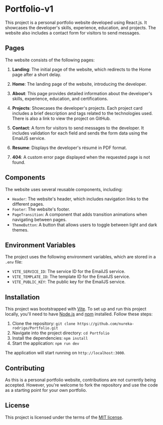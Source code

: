 # Portfolio-v1

This project is a personal portfolio website developed using React.js.
It showcases the developer's skills, experience, education, and projects.
The website also includes a contact form for visitors to send messages.

## Pages

The website consists of the following pages:

1. **Landing**: The initial page of the website, which redirects to the Home page after a short delay.

2. **Home**: The landing page of the website, introducing the developer.

3. **About**: This page provides detailed information about the developer's skills, experience, education, and
   certifications.

4. **Projects**: Showcases the developer's projects.
   Each project card includes a brief description and tags related to the technologies used.
   There is also a link to view the project on GitHub.

5. **Contact**: A form for visitors to send messages to the developer.
   It includes validation for each field and sends the form data using the EmailJS service.

6. **Resume**: Displays the developer's résumé in PDF format.

7. **404**: A custom error page displayed when the requested page is not found.

## Components

The website uses several reusable components, including:

- `Header`: The website's header, which includes navigation links to the different pages.
- `Footer`: The website's footer.
- `PageTransition`: A component that adds transition animations when navigating between pages.
- `ThemeButton`: A button that allows users to toggle between light and dark themes.

## Environment Variables

The project uses the following environment variables, which are stored in a `.env` file:

- `VITE_SERVICE_ID`: The service ID for the EmailJS service.
- `VITE_TEMPLATE_ID`: The template ID for the EmailJS service.
- `VITE_PUBLIC_KEY`: The public key for the EmailJS service.

## Installation

This project was bootstrapped with [Vite](https://vitejs.dev/).
To set up and run this project locally,
you'll need to have [Node.js](https://nodejs.org/) and [npm](https://www.npmjs.com/) installed.
Follow these steps:

1. Clone the repository: `git clone https://github.com/nureka-rodrigo/Portfolio.git`
2. Navigate into the project directory: `cd Portfolio`
3. Install the dependencies: `npm install`
4. Start the application: `npm run dev`

The application will start running on `http://localhost:3000`.

## Contributing

As this is a personal portfolio website, contributions are not currently being accepted.
However, you're welcome to fork the repository and use the code as a starting point for your own portfolio.

## License

This project is licensed under the terms of
the [MIT license](https://github.com/nureka-rodrigo/Portfolio/blob/main/LICENSE).
